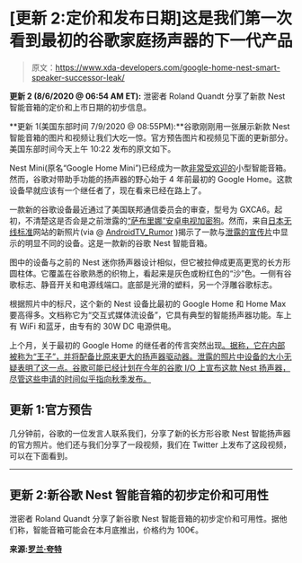 # [更新 2:定价和发布日期]这是我们第一次看到最初的谷歌家庭扬声器的下一代产品

> 原文：<https://www.xda-developers.com/google-home-nest-smart-speaker-successor-leak/>

**更新 2 (8/6/2020 @ 06:54 AM ET):** 泄密者 Roland Quandt 分享了新款 Nest 智能音箱的定价和上市日期的初步信息。

**更新 1(美国东部时间 7/9/2020 @ 08:55PM):**谷歌刚刚用一张展示新款 Nest 智能音箱的图片和视频让我们大吃一惊。官方预告图片和视频见下面的更新部分。美国东部时间今天上午 10:22 发布的原文如下。

Nest Mini(原名“Google Home Mini”)已经成为一款[非常受欢迎的](https://www.xda-developers.com/google-nest-mini-google-assistant-smart-speaker/)小型智能音箱。然而，谷歌对带助手功能的扬声器的野心始于 4 年前最初的 Google Home。这款设备早就应该有一个继任者了，现在看来已经在路上了。

一款新的谷歌设备最近通过了美国联邦通信委员会的审查，型号为 GXCA6。起初，不清楚这是否会是之前泄露的[“萨布里娜”安卓电视加密狗](https://www.xda-developers.com/google-android-tv-dongle-specs-gaming-mode-stadia-support/)。然而，来自[日本无线标准](https://www.tele.soumu.go.jp/giteki/SearchServlet?pageID=jk01&NUM=&NAM=&FOM=GXCA6&PC=&YAR_FROM=&MON_FROM=&DAY_FROM=&YAR_TO=&MON_TO=&DAY_TO=&RAD=00-00-00-00&TEC=1&TEC=2&SK=6&DC=100&SC=1&as_fid=3cb740c4710141b1b9f9a4f9c88cf2199c2a9273#searchlist)网站的新照片(via @ [AndroidTV_Rumor](https://twitter.com/androidtv_rumor/status/1281173037388267522) )揭示了一款与[泄露的宣传片](https://www.xda-developers.com/google-android-tv-dongle-remote-ui/)中显示的明显不同的设备。这是一款新的谷歌 Nest 智能音箱。

图中的设备与之前的 Nest 迷你扬声器设计相似，但它被拉伸成更高更宽的长方形圆柱体。它覆盖在谷歌熟悉的织物上，看起来是灰色或粉红色的“沙”色。一侧有谷歌标志、静音开关和电源线端口。底部是光滑的塑料，另一个浮雕谷歌标志。

根据照片中的标尺，这个新的 Nest 设备比最初的 Google Home 和 Home Max 要高得多。文档称它为“交互式媒体流设备”，它具有典型的智能扬声器功能。车上有 WiFi 和蓝牙，由专有的 30W DC 电源供电。

上个月，关于最初的 Google Home 的继任者的传言突然出现[。据称，它在内部被称为“王子”，并将配备比原来更大的扬声器驱动器。泄露的照片中设备的大小无疑表明了这一点。谷歌可能已经计划在今年的谷歌 I/O 上宣布这款 Nest 扬声器，尽管这些申请的时间似乎指向秋季发布。](https://www.xda-developers.com/google-nest-smart-speaker-coming-replace-original-google-home/)

## 更新 1:官方预告

几分钟前，谷歌的一位发言人联系我们，分享了新的长方形谷歌 Nest 智能扬声器的官方照片。他们还与我们分享了一段视频，我们在 Twitter 上发布了这段视频，可以在下面看到。

* * *

## 更新 2:新谷歌 Nest 智能音箱的初步定价和可用性

泄密者 Roland Quandt 分享了新谷歌 Nest 智能音箱的初步定价和可用性。据他们称，智能音箱可能会在本月底推出，价格约为 100€。

**来源:[罗兰·夸特](https://twitter.com/rquandt/status/1290944047813664774)**